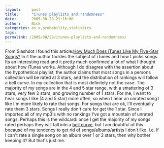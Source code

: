 ```yaml
---
layout:     post
title:      "iTunes playlists and randomness"
date:       2005-08-28 21:16:00
author:     Nick
categories: os x,probability,statistics
tags:  
permalink: /2005/08/28/itunes-playlists-and-randomness/
---
```

From Slashdot I found this article:[How Much Does iTunes Like My Five-Star Songs?](http://www.omninerd.com/articles/articles.php?aid=34) In it the author tackles the subject of iTunes and how t picks songs. Its an interesting read and it pretty much confirmed a lot of what I thought about how iTunes works. Although I do disagree with the assertion about the hypothetical playlist, the author claims that most songs in a persons collection will be rated at 3 stars, and the distribution of rankings will follow a bell curve. In my collection that is most definitely not the case. The majority of my songs are in the 4 and 5 star range, with a smattering of 3 stars, very few 2 stars, and growing number of 1 stars. For me, I want to hear songs I like (4 and 5 star) more often, so when I hear an unrated song I like I'm more likely to rate that songs. For songs that are ok, I'll eventually rate them 3 stars. Songs I really don't care for get the 1 star. Since I imported all of my mp3's with no rankings I've got a mountain of unrated songs. Perhaps this is the wildcard: once I get the majority of my songs rated perhaps they will fall into a [bell curve](http://en.wikipedia.org/wiki/Bell_Curve), but I am doubtful of this because of my tendency to get rid of songs/albums/artists I don't like. i.e. If I can't rate a single song on an album over 1 or 2 stars, then why bother keeping it? But that's just me. 

